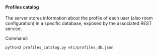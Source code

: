 #### Profiles catalog
The server stores information about the profile of each user (also room configuration) in a specific database, exposed by the associated REST service.

Command:

```
python3 profiles_catalog.py etc/profiles_db.json
```
